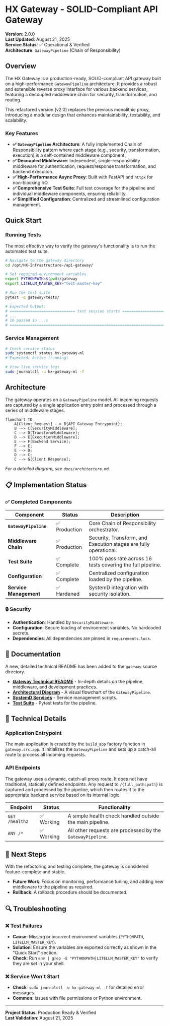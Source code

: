 # HX Gateway - SOLID-Compliant API Gateway

**Version**: 2.0.0  
**Last Updated**: August 21, 2025  
**Service Status**: ✅ Operational & Verified  
**Architecture**: `GatewayPipeline` (Chain of Responsibility)

## Overview

The HX Gateway is a production-ready, SOLID-compliant API gateway built on a high-performance `GatewayPipeline` architecture. It provides a robust and extensible reverse proxy interface for various backend services, featuring a decoupled middleware chain for security, transformation, and routing.

This refactored version (v2.0) replaces the previous monolithic proxy, introducing a modular design that enhances maintainability, testability, and scalability.

### Key Features

- **✅ `GatewayPipeline` Architecture**: A fully implemented Chain of Responsibility pattern where each stage (e.g., security, transformation, execution) is a self-contained middleware component.
- **✅ Decoupled Middleware**: Independent, single-responsibility middleware for authentication, request/response transformation, and backend execution.
- **✅ High-Performance Async Proxy**: Built with FastAPI and `httpx` for non-blocking I/O.
- **✅ Comprehensive Test Suite**: Full test coverage for the pipeline and individual middleware components, ensuring reliability.
- **✅ Simplified Configuration**: Centralized and streamlined configuration management.

## Quick Start

### Running Tests

The most effective way to verify the gateway's functionality is to run the automated test suite.

```bash
# Navigate to the gateway directory
cd /opt/HX-Infrastructure-/api-gateway/

# Set required environment variables
export PYTHONPATH=$(pwd)/gateway
export LITELLM_MASTER_KEY="test-master-key"

# Run the test suite
pytest -q gateway/tests/

# Expected Output:
# ============================= test session starts ==============================
# ...
# 16 passed in ...s
# ================================================================================
```

### Service Management

```bash
# Check service status
sudo systemctl status hx-gateway-ml
# Expected: Active (running)

# View live service logs
sudo journalctl -u hx-gateway-ml -f
```

## Architecture

The gateway operates on a `GatewayPipeline` model. All incoming requests are captured by a single application entry point and processed through a series of middleware stages.

```mermaid
flowchart TD
    A[Client Request] --> B{API Gateway Entrypoint};
    B --> C[SecurityMiddleware];
    C --> D[TransformMiddleware];
    D --> E[ExecutionMiddleware];
    E --> F[Backend Service];
    F --> E;
    E --> D;
    D --> C;
    C --> G[Client Response];
```
*For a detailed diagram, see `docs/architecture.md`.*

## 📋 Implementation Status

### ✅ Completed Components

| Component | Status | Description |
|-----------|---------|-------------|
| **`GatewayPipeline`** | ✅ Production | Core Chain of Responsibility orchestrator. |
| **Middleware Chain** | ✅ Production | Security, Transform, and Execution stages are fully operational. |
| **Test Suite** | ✅ Complete | 100% pass rate across 16 tests covering the full pipeline. |
| **Configuration** | ✅ Complete | Centralized configuration loaded by the pipeline. |
| **Service Management** | ✅ Hardened | SystemD integration with security isolation. |

### 🔒 Security

- **Authentication**: Handled by `SecurityMiddleware`.
- **Configuration**: Secure loading of environment variables. No hardcoded secrets.
- **Dependencies**: All dependencies are pinned in `requirements.lock`.

## 📖 Documentation

A new, detailed technical README has been added to the `gateway` source directory.

- **[Gateway Technical README](./gateway/README.md)** - In-depth details on the pipeline, middleware, and development practices.
- **[Architectural Diagram](./docs/architecture.md)** - A visual flowchart of the `GatewayPipeline`.
- **[SystemD Services](./scripts/service/)** - Service management scripts.
- **[Test Suite](./gateway/tests/)** - Pytest tests for the pipeline.

## 🔧 Technical Details

### Application Entrypoint

The main application is created by the `build_app` factory function in `gateway.src.app`. It initializes the `GatewayPipeline` and sets up a catch-all route to process all incoming requests.

### API Endpoints

The gateway uses a dynamic, catch-all proxy route. It does not have traditional, statically defined endpoints. Any request to `/{full_path:path}` is captured and processed by the pipeline, which then routes it to the appropriate backend service based on its internal logic.

| Endpoint | Status | Functionality |
|----------|--------|---------------|
| `GET /healthz` | ✅ Working | A simple health check handled outside the main pipeline. |
| `ANY /*` | ✅ Working | All other requests are processed by the `GatewayPipeline`. |

## 🎯 Next Steps

With the refactoring and testing complete, the gateway is considered feature-complete and stable.

- **Future Work**: Focus on monitoring, performance tuning, and adding new middleware to the pipeline as required.
- **Rollback**: A rollback procedure should be documented.

## 🔍 Troubleshooting

### ❌ Test Failures
- **Cause**: Missing or incorrect environment variables (`PYTHONPATH`, `LITELLM_MASTER_KEY`).
- **Solution**: Ensure the variables are exported correctly as shown in the "Quick Start" section.
- **Check**: Run `env | grep -E "PYTHONPATH|LITELLM_MASTER_KEY"` to verify they are set in your shell.

### ❌ Service Won't Start
- **Check**: `sudo journalctl -u hx-gateway-ml -f` for detailed error messages.
- **Common**: Issues with file permissions or Python environment.

---

**Project Status**: Production Ready & Verified  
**Last Validation**: August 21, 2025
